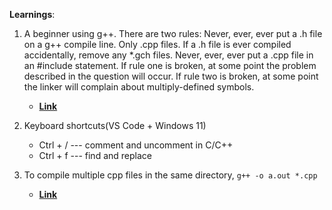 **Learnings**:

1) A beginner using g++. There are two rules:
Never, ever, ever put a .h file on a g++ compile line. Only .cpp files. If a .h file is ever compiled accidentally, remove any *.gch files.
Never, ever, ever put a .cpp file in an #include statement. If rule one is broken, at some point the problem described in the question will occur. 
If rule two is broken, at some point the linker will complain about multiply-defined symbols.
   - [**Link**](https://stackoverflow.com/questions/1241399/what-is-a-h-gch-file)

2) Keyboard shortcuts(VS Code + Windows 11)
   - Ctrl + / --- comment and uncomment in C/C++
   - Ctrl + f --- find and replace 
     
3) To compile multiple cpp files in the same directory,
   ``` g++ -o a.out *.cpp ``` 
   - [**Link**](https://stackoverflow.com/questions/33662375/how-can-you-compile-all-cpp-files-in-a-directory)
